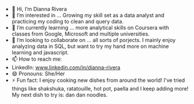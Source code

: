 - 👋 Hi, I’m Dianna Rivera
- 👀 I’m interested in ... Growing my skill set as a data analyst and practicing my coding to clean and query data. 
- 🌱 I’m currently learning ... more analytical skills on Coursera with classes from Google, Microsoft and multiple universities. 
- 💞️ I’m looking to collaborate on ... all sorts of porjects. I mainly enjoy analyzing data in SQL, but want to try my hand more on machine learning and javascript. 
- 📫 How to reach me:
-  LinkedIn: www.linkedin.com/in/dianna-rivera
- 😄 Pronouns: She/Her
- ⚡ Fun fact: I enjoy cooking new dishes from around the world! I've tried things like shakshuka, ratatouille, hot pot, paella and I keep adding more! My next dish to try is: dan dan noodles. 

<!---
IslandicMoon/IslandicMoon is a ✨ special ✨ repository because its `README.md` (this file) appears on your GitHub profile.
You can click the Preview link to take a look at your changes.
--->
